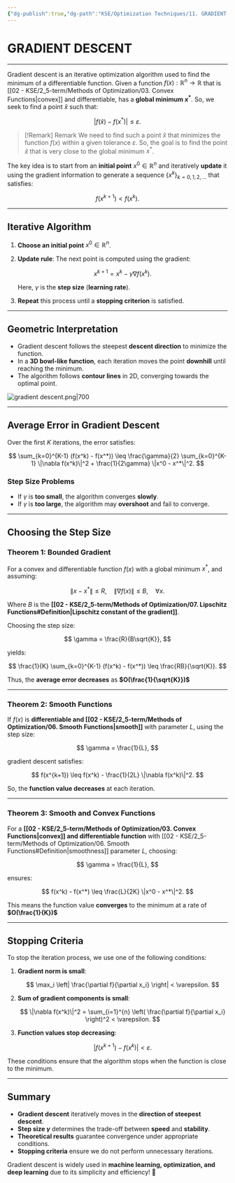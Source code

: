 ```yaml
---
{"dg-publish":true,"dg-path":"KSE/Optimization Techniques/11. GRADIENT DESCENT.md","permalink":"/kse/optimization-techniques/11-gradient-descent/","tags":["kse","math/calculus"],"created":"2025-03-10T08:08:07.037+02:00","updated":"2025-03-11T21:42:11.219+02:00"}
---
```



# GRADIENT DESCENT

---

Gradient descent is an iterative optimization algorithm used to find the minimum of a differentiable function. Given a function $f(x):\mathbb{R}^n \to \mathbb{R}$ that is [[02 - KSE/2_5-term/Methods of Optimization/03. Convex Functions\|convex]] and differentiable, has a **global minimum $x^*$**. So, we seek to find a point $\hat{x}$ such that:

$$
|f(\hat{x}) - f(x^*)| \leq \varepsilon.
$$

> [!Remark] Remark
> We need to find such a point $\hat{x}$ that minimizes the function $f(x)$ within a given tolerance $\varepsilon$.
> So, the goal is to find the point $\hat{x}$ that is very close to the global minimum $x^*$.

The key idea is to start from an **initial point** $x^0 \in \mathbb{R}^n$ and iteratively **update** it using the gradient information to generate a sequence $\{x^k\}_{k=0,1,2,\dots}$ that satisfies:

$$
f(x^{k+1}) < f(x^k).
$$

---

## Iterative Algorithm

1. **Choose an initial point** $x^0 \in \mathbb{R}^n$.
2. **Update rule**: The next point is computed using the gradient:

   $$
   x^{k+1} = x^k - \gamma \nabla f(x^k).
   $$

   Here, $\gamma$ is the **step size** (<strong><span style="color: var(--color-pink);">learning rate</span></strong>).

3. **Repeat** this process until a **stopping criterion** is satisfied.

---

## Geometric Interpretation

- Gradient descent follows the steepest **descent direction** to minimize the function.
- In a **3D bowl-like function**, each iteration moves the point **downhill** until reaching the minimum.
- The algorithm follows **contour lines** in 2D, converging towards the optimal point.

![gradient descent.png|700](/img/user/assets/gradient%20descent.png)

---

## Average Error in Gradient Descent

Over the first $K$ iterations, the error satisfies:

$$
\sum_{k=0}^{K-1} (f(x^k) - f(x^*)) \leq \frac{\gamma}{2} \sum_{k=0}^{K-1} \|\nabla f(x^k)\|^2 + \frac{1}{2\gamma} \|x^0 - x^*\|^2.
$$

### Step Size Problems

- If $\gamma$ is **too small**, the algorithm converges **slowly**.
- If $\gamma$ is **too large**, the algorithm may **overshoot** and fail to converge.

---

## Choosing the Step Size

### Theorem 1: Bounded Gradient

For a convex and differentiable function $f(x)$ with a global minimum $x^*$, and assuming:

$$
\|x - x^*\| \leq R, \quad \|\nabla f(x)\| \leq B, \quad \forall x.
$$

Where $B$ is the **[[02 - KSE/2_5-term/Methods of Optimization/07. Lipschitz Functions#Definition\|Lipschitz constant of the gradient]]**.

Choosing the step size:

$$
\gamma = \frac{R}{B\sqrt{K}},
$$

yields:

$$
\frac{1}{K} \sum_{k=0}^{K-1} (f(x^k) - f(x^*)) \leq \frac{RB}{\sqrt{K}}.
$$

Thus, the <strong><span style="color: var(--color-red);">average error decreases</span></strong> as <strong><span style="color: var(--color-aqua);">$O(\frac{1}{\sqrt{K}})$</span></strong>

---

### Theorem 2: Smooth Functions

If $f(x)$ is **differentiable and [[02 - KSE/2_5-term/Methods of Optimization/06. Smooth Functions\|smooth]]** with parameter $L$, using the step size:

$$
\gamma = \frac{1}{L},
$$

gradient descent satisfies:

$$
f(x^{k+1}) \leq f(x^k) - \frac{1}{2L} \|\nabla f(x^k)\|^2.
$$

So, the <strong><span style="color: var(--color-red);">function value decreases</span></strong> at each iteration.

---

### Theorem 3: Smooth and Convex Functions

For a **[[02 - KSE/2_5-term/Methods of Optimization/03. Convex Functions\|convex]] and differentiable function** with [[02 - KSE/2_5-term/Methods of Optimization/06. Smooth Functions#Definition\|smoothness]] parameter $L$, choosing:

$$
\gamma = \frac{1}{L},
$$

ensures:

$$
f(x^k) - f(x^*) \leq \frac{L}{2K} \|x^0 - x^*\|^2.
$$

This means the function value **converges** to the minimum at a rate of <strong><span style="color: var(--color-aqua);">$O(\frac{1}{K})$</span></strong>

---

## Stopping Criteria

To stop the iteration process, we use one of the following conditions:

1. **Gradient norm is small**:

   $$
   \max_i \left| \frac{\partial f}{\partial x_i} \right| < \varepsilon.
   $$

2. **Sum of gradient components is small**:

   $$
   \|\nabla f(x^k)\|^2 = \sum_{i=1}^{n} \left( \frac{\partial f}{\partial x_i} \right)^2 < \varepsilon.
   $$

3. **Function values stop decreasing**:

   $$
   |f(x^{k+1}) - f(x^k)| < \varepsilon.
   $$

These conditions ensure that the algorithm stops when the function is close to the minimum.

---

## Summary

- **Gradient descent** iteratively moves in the **direction of steepest descent**.
- **Step size $\gamma$** determines the trade-off between **speed** and **stability**.
- **Theoretical results** guarantee convergence under appropriate conditions.
- **Stopping criteria** ensure we do not perform unnecessary iterations.

Gradient descent is widely used in **machine learning, optimization, and deep learning** due to its simplicity and efficiency! 🚀
